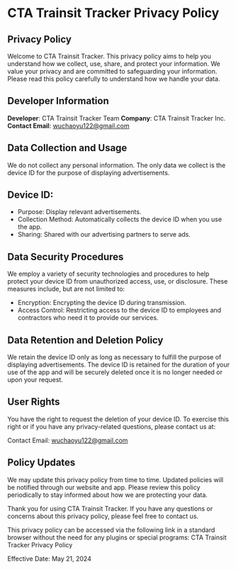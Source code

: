 # CTA Trainsit Tracker Privacy Policy

## Privacy Policy

Welcome to CTA Trainsit Tracker. This privacy policy aims to help you understand how we collect, use, share, and protect your information. We value your privacy and are committed to safeguarding your information. Please read this policy carefully to understand how we handle your data.

## Developer Information

**Developer**: CTA Trainsit Tracker Team
**Company**: CTA Trainsit Tracker Inc.
**Contact Email**: wuchaoyu122@gmail.com

## Data Collection and Usage

We do not collect any personal information. The only data we collect is the device ID for the purpose of displaying advertisements.

## Device ID:

- Purpose: Display relevant advertisements.
- Collection Method: Automatically collects the device ID when you use the app.
- Sharing: Shared with our advertising partners to serve ads.

## Data Security Procedures

We employ a variety of security technologies and procedures to help protect your device ID from unauthorized access, use, or disclosure. These measures include, but are not limited to:

- Encryption: Encrypting the device ID during transmission.
- Access Control: Restricting access to the device ID to employees and contractors who need it to provide our services.

## Data Retention and Deletion Policy

We retain the device ID only as long as necessary to fulfill the purpose of displaying advertisements. The device ID is retained for the duration of your use of the app and will be securely deleted once it is no longer needed or upon your request.

## User Rights

You have the right to request the deletion of your device ID. To exercise this right or if you have any privacy-related questions, please contact us at:

Contact Email: wuchaoyu122@gmail.com

## Policy Updates

We may update this privacy policy from time to time. Updated policies will be notified through our website and app. Please review this policy periodically to stay informed about how we are protecting your data.

Thank you for using CTA Trainsit Tracker. If you have any questions or concerns about this privacy policy, please feel free to contact us.

This privacy policy can be accessed via the following link in a standard browser without the need for any plugins or special programs:
CTA Trainsit Tracker Privacy Policy

Effective Date: May 21, 2024


